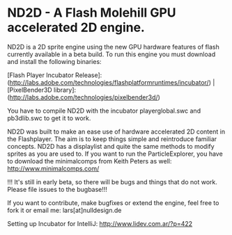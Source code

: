 # ND2D - A Flash Molehill GPU accelerated 2D engine.

ND2D is a 2D sprite engine using the new GPU hardware features of flash currently available in a beta build. To run this engine you must download and install the following binaries:

[Flash Player Incubator Release]: (http://labs.adobe.com/technologies/flashplatformruntimes/incubator/) | [PixelBender3D library]: (http://labs.adobe.com/technologies/pixelbender3d/)

You have to compile ND2D with the incubator playerglobal.swc and pb3dlib.swc to get it to work.

ND2D was built to make an ease use of hardware accelerated 2D content in the Flashplayer. The aim is to keep things simple and reintroduce familiar concepts. ND2D has a displaylist and quite the same methods to modify sprites as you are used to.
If you want to run the ParticleExplorer, you have to download the minimalcomps from Keith Peters as well: http://www.minimalcomps.com/

!!! It's still in early beta, so there will be bugs and things that do not work. Please file issues to the bugbase!!!

If you want to contribute, make bugfixes or extend the engine, feel free to fork it or email me: lars[at]nulldesign.de

Setting up Incubator for IntelliJ: http://www.lidev.com.ar/?p=422